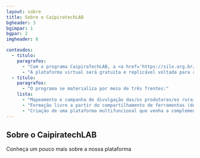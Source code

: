 ```yaml
---
layout: sobre
title: Sobre o CaipiratechLAB
bgheader: 3
bgimpar: 1
bgpar: 2 
imgheader: 8 

conteudos:
  - titulo: 
    paragrafos:
      - "Com o programa CaipiraTechLAB, a <a href='https://silo.org.br/'>Silo</a> visa fortalecer os sistemas agroalimentares e inovar em relação a criação de uma plataforma multifuncional para uso de empreendedores do setor de produção de alimentos agroecológicos. A plataforma está baseada em princípios do cooperativismo, está integrada a diferentes aplicativos e ferramentas da internet (como telegram, google calendar e etc) e traz variadas funções que são úteis aos produtores, oferecendo suporte para cursos de formação; prestação de serviços; escoamento de produtos; cartografia e comunicação. Criando, desde o princípio, uma metodologia de desenvolvimento de tecnologias geradas de maneira não linear e horizontal, onde os inputs e outputs do processo se retroalimentam e onde os usuários colaboram com a criação em diferentes níveis, do início ao fim."
      - "A plataforma virtual será gratuita e replicável voltada para a cooperação entre produtores de alimentos, prestadores de serviço (dentro do mercado de infraestrutura, beneficiamento e escoamento de alimentos) e consumidores. Oferecerá cursos formativos (online e presencial); loja online; cartografia de produtores regionais (mapeamento e campanhas de difusão); grupos, chats e fóruns de comunicação onde os participantes poderão trocar conhecimento, informação, serviços, decidir sobre os cursos oferecidos, encontrar pessoas de outras áreas, vender e comprar produtos agroecológicos, gerar empreendimentos coletivos, se reconhecer dentro de um território de produção de alimentos interligado e interdependente e ainda influenciar os tomadores de decisão por meio de debates públicos e a divulgação de dados."
  - titulo: 
    paragrafos:
      - "O programa se materializa por meio de três frentes:"
    lista:
      - "Mapeamento e campanha de divulgação das/os produtoras/es rurais da região e de pequenos estabelecimentos de beneficiamento de produtos locais relacionados à agricultura de base familiar  e ecológica;"
      - "Formação livre a partir do compartilhamento de ferramentas (de gestão e de produção) e conhecimento (tecnológico, científico e popular) para profissionalizar ou agregar qualidade ao que já está sendo feito pelas/os produtoras/es para que estes possam perseverar no objetivo de produzir e escoar alimentos saudáveis e acessíveis, inclusive em momentos de crise sanitária e econômica."
      - "Criação de uma plataforma multifuncional que venha a complementar práticas presenciais já estabelecidas para convergir produtoras/es, prestadoras/es de serviço, oferecendo comunicação, espaço seguro para venda/compra, comunicação, formação, assessoria e uma consciência de rede de corresponsabilidade." 
---
```


## Sobre o CaipiratechLAB

Conheça um pouco mais sobre a nossa plataforma